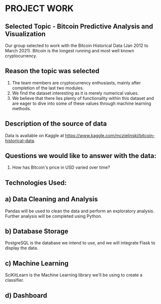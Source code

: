 # PROJECT WORK

## Selected Topic - Bitcoin Predictive Analysis and Visualization
Our group selected to work with the Bitcoin Historical Data (Jan 2012 to March 2021). Bitcoin is the longest running and most well known cryptocurrency.

## Reason the topic was selected
1) The team members are cryptocurrency enthusiasts, mainly after completion of the last two modules.
2) We find the dataset interesting as it is merely numerical values.
3) We believe that there lies plenty of functionality within this dataset and are eager to dive into some of these values through machine learning methods.

## Description of the source of data
Data is available on Kaggle at https://www.kaggle.com/mczielinski/bitcoin-historical-data.


## Questions we would like to answer with the data:

1)  How has Bitcoin's price in USD varied over time?

## Technologies Used: 

## a) Data Cleaning and Analysis
Pandas will be used to clean the data and perform an exploratory analysis. Further analysis will be completed using Python.

## b) Database Storage
PostgreSQL is the database we intend to use, and we will integrate Flask to display the data.

## c) Machine Learning
SciKitLearn is the Machine Learning library we'll be using to create a classifier. 

## d) Dashboard
